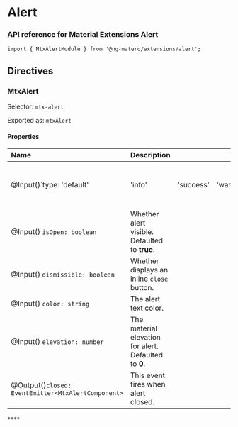 # Alert

### API reference for Material Extensions Alert

`import { MtxAlertModule } from '@ng-matero/extensions/alert';`

## Directives

### MtxAlert

Selector: `mtx-alert`

Exported as: `mtxAlert`

#### **Properties**

| **Name** | Description |  |  |  |  |
| :--- | :--- | :--- | :--- | :--- | :--- |
| @Input\(\)\`type: 'default' | 'info' | 'success' | 'warning' | 'danger'\` | The alert types. Defaulted to **default**. |
| @Input\(\) `isOpen: boolean` | Whether alert visible. Defaulted to **true**. |  |  |  |  |
| @Input\(\) `dismissible: boolean` | Whether displays an inline `close` button. |  |  |  |  |
| @Input\(\) `color: string` | The alert text color. |  |  |  |  |
| @Input\(\) `elevation: number` | The material elevation for alert. Defaulted to **0**. |  |  |  |  |
| @Output\(\)`closed: EventEmitter<MtxAlertComponent>` | This event fires when alert closed. |  |  |  |  |

\*\*\*\*

